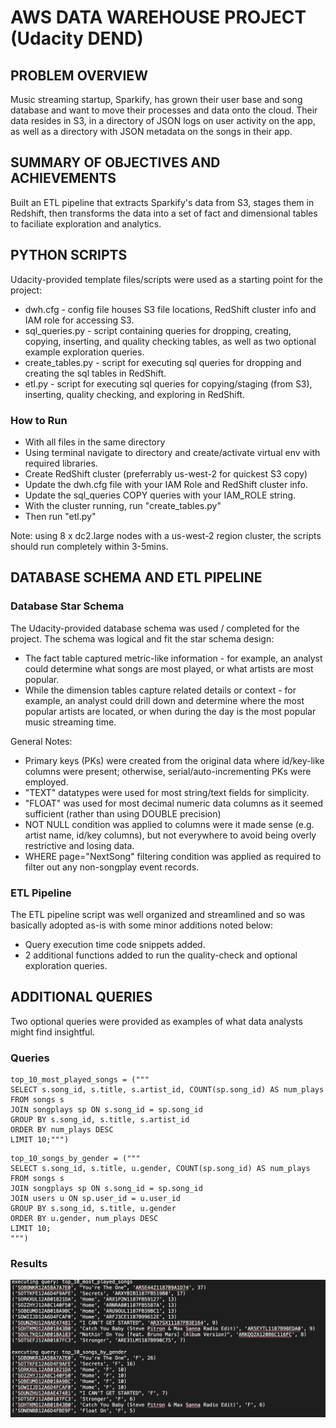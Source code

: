 # AWS DATA WAREHOUSE PROJECT (Udacity DEND)

## PROBLEM OVERVIEW
Music streaming startup, Sparkify, has grown their user base and song database and want to move their processes and data onto the cloud. Their data resides in S3, in a directory of JSON logs on user activity on the app, as well as a directory with JSON metadata on the songs in their app.

## SUMMARY OF OBJECTIVES AND ACHIEVEMENTS
Built an ETL pipeline that extracts Sparkify's data from S3, stages them in Redshift, then transforms the data into a set of fact and dimensional tables to faciliate exploration and analytics.

## PYTHON SCRIPTS
Udacity-provided template files/scripts were used as a starting point for the project:
* dwh.cfg - config file houses S3 file locations, RedShift cluster info and IAM role for accessing S3.
* sql_queries.py - script containing queries for dropping, creating, copying, inserting, and quality checking tables, as well as two optional example exploration queries.
* create_tables.py - script for executing sql queries for dropping and creating the sql tables in RedShift.
* etl.py - script for executing sql queries for copying/staging (from S3), inserting, quality checking, and exploring in RedShift. 

### How to Run
* With all files in the same directory
* Using terminal navigate to directory and create/activate virtual env with required libraries.
* Create RedShift cluster (preferrably us-west-2 for quickest S3 copy)
* Update the dwh.cfg file with your IAM Role and RedShift cluster info.
* Update the sql_queries COPY queries with your IAM_ROLE string.
* With the cluster running, run "create_tables.py"
* Then run "etl.py"

Note: using 8 x dc2.large nodes with a us-west-2 region cluster, the scripts should run completely within 3-5mins.

## DATABASE SCHEMA AND ETL PIPELINE
### Database Star Schema
The Udacity-provided database schema was used / completed for the project. The schema was logical and fit the star schema design:
* The fact table captured metric-like information - for example, an analyst could determine what songs are most played, or what artists are most popular.
* While the dimension tables capture related details or context - for example, an analyst could drill down and determine where the most popular artists are located, or when during the day is the most popular music streaming time.

General Notes:
* Primary keys (PKs) were created from the original data where id/key-like columns were present; otherwise, serial/auto-incrementing PKs were employed.
* "TEXT" datatypes were used for most string/text fields for simplicity.
* "FLOAT" was used for most decimal numeric data columns as it seemed sufficient (rather than using DOUBLE precision)
* NOT NULL condition was applied to columns were it made sense (e.g. artist name, id/key columns), but not everywhere to avoid being overly restrictive and losing data.
* WHERE page="NextSong" filtering condition was applied as required to filter out any non-songplay event records.

### ETL Pipeline
The ETL pipeline script was well organized and streamlined and so was basically adopted as-is with some minor additions noted below:
* Query execution time code snippets added.
* 2 additional functions added to run the quality-check and optional exploration queries.

## ADDITIONAL QUERIES
Two optional queries were provided as examples of what data analysts might find insightful.

### Queries
```
top_10_most_played_songs = ("""
SELECT s.song_id, s.title, s.artist_id, COUNT(sp.song_id) AS num_plays
FROM songs s
JOIN songplays sp ON s.song_id = sp.song_id
GROUP BY s.song_id, s.title, s.artist_id
ORDER BY num_plays DESC
LIMIT 10;""")
```

```
top_10_songs_by_gender = ("""
SELECT s.song_id, s.title, u.gender, COUNT(sp.song_id) AS num_plays
FROM songs s
JOIN songplays sp ON s.song_id = sp.song_id
JOIN users u ON sp.user_id = u.user_id
GROUP BY s.song_id, s.title, u.gender
ORDER BY u.gender, num_plays DESC
LIMIT 10;
""")
```

### Results
![Query Results ](explore_query_results.png)

